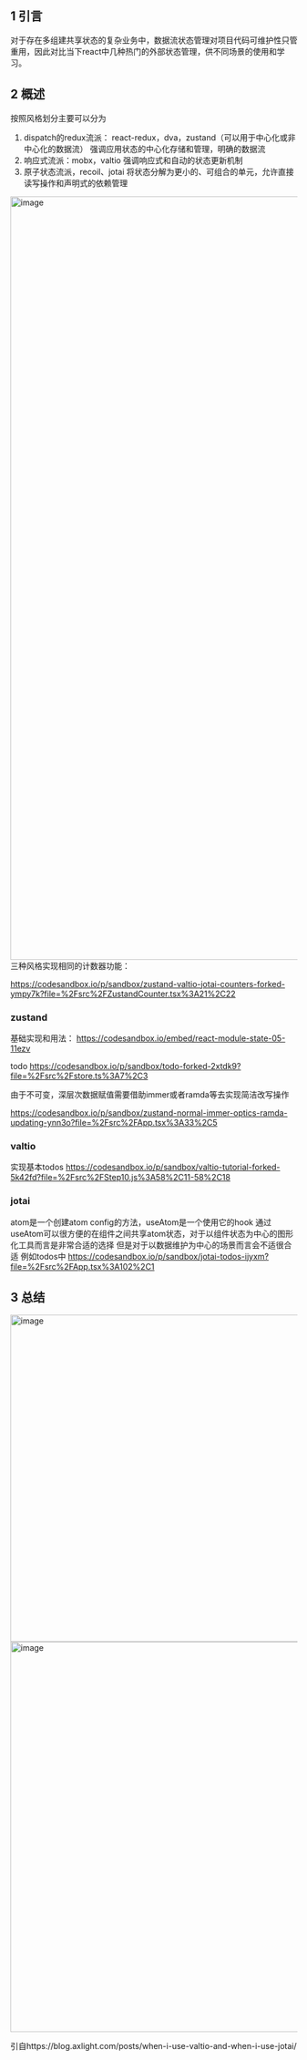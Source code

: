 
## 1 引言

对于存在多组建共享状态的复杂业务中，数据流状态管理对项目代码可维护性只管重用，因此对比当下react中几种热门的外部状态管理，供不同场景的使用和学习。

## 2 概述
按照风格划分主要可以分为
1. dispatch的redux流派： react-redux，dva，zustand（可以用于中心化或非中心化的数据流）
  强调应用状态的中心化存储和管理，明确的数据流
2. 响应式流派：mobx，valtio
  强调响应式和自动的状态更新机制
3. 原子状态流派，recoil、jotai
  将状态分解为更小的、可组合的单元，允许直接读写操作和声明式的依赖管理

<img width="1340" alt="image" src="https://github.com/cow-Rong/weekly/assets/31033412/4df23f8d-a0a7-4307-a50e-8941dc6eb3d9">
三种风格实现相同的计数器功能：

https://codesandbox.io/p/sandbox/zustand-valtio-jotai-counters-forked-ympy7k?file=%2Fsrc%2FZustandCounter.tsx%3A21%2C22

### zustand

基础实现和用法：
https://codesandbox.io/embed/react-module-state-05-11ezv

todo
https://codesandbox.io/p/sandbox/todo-forked-2xtdk9?file=%2Fsrc%2Fstore.ts%3A7%2C3

由于不可变，深层次数据赋值需要借助immer或者ramda等去实现简洁改写操作

https://codesandbox.io/p/sandbox/zustand-normal-immer-optics-ramda-updating-ynn3o?file=%2Fsrc%2FApp.tsx%3A33%2C5

### valtio

实现基本todos
https://codesandbox.io/p/sandbox/valtio-tutorial-forked-5k42fd?file=%2Fsrc%2FStep10.js%3A58%2C11-58%2C18


### jotai

atom是一个创建atom config的方法，useAtom是一个使用它的hook
通过useAtom可以很方便的在组件之间共享atom状态，对于以组件状态为中心的图形化工具而言是非常合适的选择
但是对于以数据维护为中心的场景而言会不适很合适
例如todos中
https://codesandbox.io/p/sandbox/jotai-todos-ijyxm?file=%2Fsrc%2FApp.tsx%3A102%2C1

## 3 总结
<img width="574" alt="image" src="https://github.com/cow-Rong/weekly/assets/31033412/96f32f7c-0465-440c-8b6d-14deca80abb8">

<img width="685" alt="image" src="https://github.com/cow-Rong/weekly/assets/31033412/ee676e70-1f3c-439c-a618-2922328bc212">

引自https://blog.axlight.com/posts/when-i-use-valtio-and-when-i-use-jotai/
